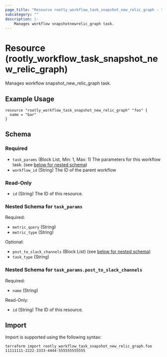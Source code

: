 ```yaml
---
page_title: "Resource rootly_workflow_task_snapshot_new_relic_graph - terraform-provider-rootly"
subcategory: ""
description: |-
    Manages workflow snapshotnewrelic_graph task.
---
```


# Resource (rootly_workflow_task_snapshot_new_relic_graph)

Manages workflow snapshot_new_relic_graph task.

## Example Usage

```
resource "rootly_workflow_task_snapshot_new_relic_graph" "foo" {
  name = "bar"
}
```

<!-- schema generated by tfplugindocs -->
## Schema

### Required

- `task_params` (Block List, Min: 1, Max: 1) The parameters for this workflow task. (see [below for nested schema](#nestedblock--task_params))
- `workflow_id` (String) The ID of the parent workflow

### Read-Only

- `id` (String) The ID of this resource.

<a id="nestedblock--task_params"></a>
### Nested Schema for `task_params`

Required:

- `metric_query` (String)
- `metric_type` (String)

Optional:

- `post_to_slack_channels` (Block List) (see [below for nested schema](#nestedblock--task_params--post_to_slack_channels))
- `task_type` (String)

<a id="nestedblock--task_params--post_to_slack_channels"></a>
### Nested Schema for `task_params.post_to_slack_channels`

Required:

- `name` (String)

Read-Only:

- `id` (String) The ID of this resource.

## Import

Import is supported using the following syntax:

```shell
terraform import rootly_workflow_task_snapshot_new_relic_graph.foo 11111111-2222-3333-4444-555555555555
```